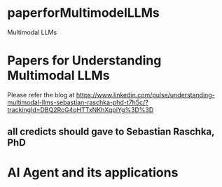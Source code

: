 # paperforMultimodelLLMs
Multimodal LLMs


# Papers for Understanding Multimodal LLMs
Please refer the blog at https://www.linkedin.com/pulse/understanding-multimodal-llms-sebastian-raschka-phd-t7h5c/?trackingId=DBQ2RcG4qHTTxNKhXqpiYg%3D%3D


## all credicts should gave to Sebastian Raschka, PhD


# AI Agent and its applications

